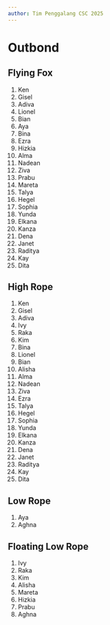 ```yaml
---
author: Tim Penggalang CSC 2025
---
```

# Outbond

## Flying Fox
1. Ken
1. Gisel
1. Adiva
1. Lionel
1. Bian
1. Aya
1. Bina
1. Ezra
1. Hizkia
1. Alma
1. Nadean
1. Ziva
1. Prabu
1. Mareta
1. Talya
1. Hegel
1. Sophia
1. Yunda
1. Elkana
1. Kanza
1. Dena
1. Janet
1. Raditya
1. Kay
1. Dita

## High Rope
1. Ken
1. Gisel
1. Adiva
1. Ivy
1. Raka
1. Kim
1. Bina
1. Lionel
1. Bian
1. Alisha
1. Alma
1. Nadean
1. Ziva
1. Ezra
1. Talya
1. Hegel
1. Sophia
1. Yunda
1. Elkana
1. Kanza
1. Dena
1. Janet
1. Raditya
1. Kay
1. Dita

## Low Rope
1. Aya
1. Aghna

## Floating Low Rope
1. Ivy
1. Raka
1. Kim
1. Alisha
1. Mareta
1. Hizkia
1. Prabu
1. Aghna
